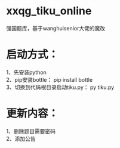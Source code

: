 # xxqg_tiku_online
强国题库，基于wanghuisenior大佬的魔改

# 启动方式：
1、先安装python  
2、pip安装bottle： pip install bottle  
3、切换到代码根目录启动tiku.py： py tiku.py  

# 更新内容：
1、删除题目需要密码  
2、添加公告

